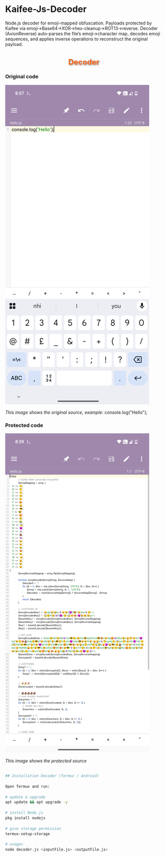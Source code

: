 # Kaifee-Js-Decoder
Node.js decoder for emoji-mapped obfuscation. Payloads protected by Kaifee via emoji→Base64→XOR→hex-cleanup→ROT13→reverse. Decoder (AxionReverse) auto-parses the file’s emoji→character map, decodes emoji sequences, and applies inverse operations to reconstruct the original payload.

<div align="center">
  <h1 style="font-size:24px; color:#FF6719; text-shadow:2px 2px 4px rgba(0,0,0,0.5);">Decoder</h1>
</div>

### Original code
![Original code](https://raw.githubusercontent.com/AxionReverse/Kaifee-Js-Decoder/main/original.png)

*This image shows the original source, example:*
console.log("Hello");

### Protected code
![Original code](https://raw.githubusercontent.com/AxionReverse/Kaifee-Js-Decoder/main/protected.png)

*This image shows the protected source*

```bash

## Installation Decoder (Termux / Android)

Open Termux and run:

# update & upgrade
apt update && apt upgrade -y

# install Node.js
pkg install nodejs

# give storage permission
termux-setup-storage

# usages
node decoder.js <inputFile.js> <outputFile.js>
